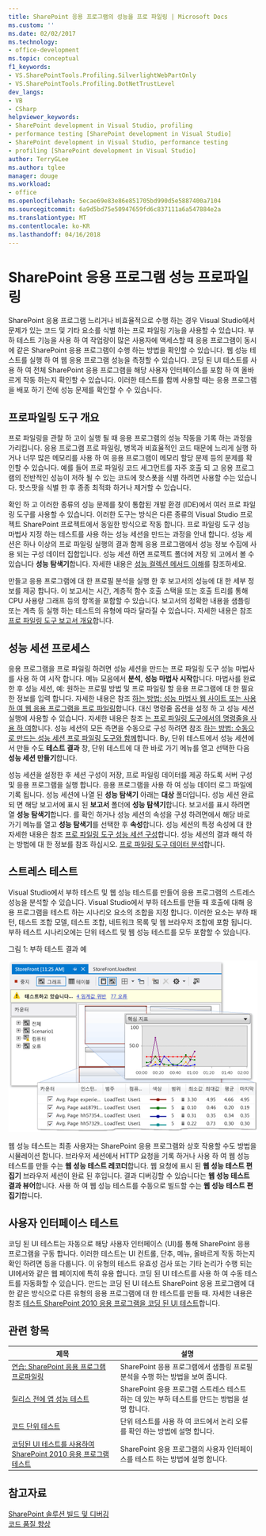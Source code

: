 ```yaml
---
title: SharePoint 응용 프로그램의 성능을 프로 파일링 | Microsoft Docs
ms.custom: ''
ms.date: 02/02/2017
ms.technology:
- office-development
ms.topic: conceptual
f1_keywords:
- VS.SharePointTools.Profiling.SilverlightWebPartOnly
- VS.SharePointTools.Profiling.DotNetTrustLevel
dev_langs:
- VB
- CSharp
helpviewer_keywords:
- SharePoint development in Visual Studio, profiling
- performance testing [SharePoint development in Visual Studio]
- SharePoint development in Visual Studio, performance testing
- profiling [SharePoint development in Visual Studio]
author: TerryGLee
ms.author: tglee
manager: douge
ms.workload:
- office
ms.openlocfilehash: 5ecae69e83e86e851705bd990d5e5887400a7104
ms.sourcegitcommit: 6a9d5bd75e50947659fd6c837111a6a547884e2a
ms.translationtype: MT
ms.contentlocale: ko-KR
ms.lasthandoff: 04/16/2018
---
```

# <a name="profiling-the-performance-of-sharepoint-applications"></a>SharePoint 응용 프로그램 성능 프로파일링
 
SharePoint 응용 프로그램 느리거나 비효율적으로 수행 하는 경우 Visual Studio에서 문제가 있는 코드 및 기타 요소를 식별 하는 프로 파일링 기능을 사용할 수 있습니다. 부하 테스트 기능을 사용 하 여 작업량이 많은 사용자에 액세스할 때 응용 프로그램이 동시에 같은 SharePoint 응용 프로그램이 수행 하는 방법을 확인할 수 있습니다. 웹 성능 테스트를 실행 하 여 웹 응용 프로그램 성능을 측정할 수 있습니다. 코딩 된 UI 테스트를 사용 하 여 전체 SharePoint 응용 프로그램을 해당 사용자 인터페이스를 포함 하 여 올바르게 작동 하는지 확인할 수 있습니다. 이러한 테스트를 함께 사용할 때는 응용 프로그램을 배포 하기 전에 성능 문제를 확인할 수 수 있습니다.

## <a name="profiling-tools-overview"></a>프로파일링 도구 개요

프로 파일링을 관찰 하 고이 실행 될 때 응용 프로그램의 성능 작동을 기록 하는 과정을 가리킵니다. 응용 프로그램 프로 파일링, 병목과 비효율적인 코드 때문에 느리게 실행 하거나 너무 많은 메모리를 사용 하 여 응용 프로그램이 메모리 할당 문제 등의 문제를 확인할 수 있습니다. 예를 들어 프로 파일링 코드 세그먼트를 자주 호출 되 고 응용 프로그램의 전반적인 성능이 저하 될 수 있는 코드에 핫스폿을 식별 하려면 사용할 수는 있습니다. 핫스팟을 식별 한 후 종종 최적화 하거나 제거할 수 있습니다.

확인 하 고 이러한 종류의 성능 문제를 찾이 통합된 개발 환경 (IDE)에서 여러 프로 파일링 도구를 사용할 수 있습니다. 이러한 도구는 방식은 다른 종류의 Visual Studio 프로젝트 SharePoint 프로젝트에서 동일한 방식으로 작동 합니다. 프로 파일링 도구 성능 마법사 지정 하는 테스트를 사용 하는 성능 세션을 만드는 과정을 안내 합니다. 성능 세션은 하나 이상의 프로 파일링 실행의 결과 함께 응용 프로그램에서 성능 정보 수집에 사용 되는 구성 데이터 집합입니다. 성능 세션 하면 프로젝트 폴더에 저장 되 고에서 볼 수 있습니다 **성능 탐색기**합니다. 자세한 내용은 [성능 컬렉션 메서드 이해](/visualstudio/profiling/understanding-performance-collection-methods)를 참조하세요.

만들고 응용 프로그램에 대 한 프로필 분석을 실행 한 후 보고서의 성능에 대 한 세부 정보를 제공 합니다. 이 보고서는 시간, 계층적 함수 호출 스택을 또는 호출 트리를 통해 CPU 사용량 그래프 등의 항목을 포함할 수 있습니다. 보고서의 정확한 내용을 샘플링 또는 계측 등 실행 하는 테스트의 유형에 따라 달라질 수 있습니다. 자세한 내용은 참조 [프로 파일링 도구 보고서 개요](http://go.microsoft.com/fwlink/?LinkId=224689)합니다.

## <a name="performance-session-process"></a>성능 세션 프로세스

응용 프로그램을 프로 파일링 하려면 성능 세션을 만드는 프로 파일링 도구 성능 마법사를 사용 하 여 시작 합니다. 메뉴 모음에서 **분석**, **성능 마법사 시작**합니다. 마법사를 완료 한 후 성능 세션, 예: 원하는 프로필 방법 및 프로 파일링 할 응용 프로그램에 대 한 필요한 정보를 입력 합니다. 자세한 내용은 참조 [하는 방법: 성능 마법사 웹 사이트 또는 사용 하 여 웹 응용 프로그램을 프로 파일링](http://go.microsoft.com/fwlink/?LinkId=224692)합니다. 대신 명령줄 옵션을 설정 하 고 성능 세션 실행에 사용할 수 있습니다. 자세한 내용은 참조 [는 프로 파일링 도구에서의 명령줄을 사용 하 여](http://go.microsoft.com/fwlink/?LinkId=224703)합니다. 성능 세션의 모든 측면을 수동으로 구성 하려면 참조 [하는 방법: 수동으로 만드는 성능 세션 프로 파일링 도구와 함께](http://go.microsoft.com/fwlink/?LinkId=224691)합니다. By, 단위 테스트에서 성능 세션에서 만들 수도 **테스트 결과** 창, 단위 테스트에 대 한 바로 가기 메뉴를 열고 선택한 다음 **성능 세션 만들기**합니다.


성능 세션을 설정한 후 세션 구성이 저장, 프로 파일링 데이터를 제공 하도록 서버 구성 및 응용 프로그램을 실행 합니다. 응용 프로그램을 사용 하 여 성능 데이터 로그 파일에 기록 됩니다. 성능 세션에 나열 된 **성능 탐색기** 아래는 **대상** 폴더입니다. 성능 세션 완료 되 면 해당 보고서에 표시 된 **보고서** 폴더에 **성능 탐색기**합니다. 보고서를 표시 하려면 열 **성능 탐색기**합니다. 를 확인 하거나 성능 세션의 속성을 구성 하려면에서 해당 바로 가기 메뉴를 열고 **성능 탐색기**를 선택한 후 **속성**합니다. 성능 세션의 특정 속성에 대 한 자세한 내용은 참조 [프로 파일링 도구 성능 세션 구성](http://go.microsoft.com/fwlink/?LinkId=224694)합니다. 성능 세션의 결과 해석 하는 방법에 대 한 정보를 참조 하십시오. [프로 파일링 도구 데이터 분석](http://go.microsoft.com/fwlink/?LinkId=224704)합니다.

## <a name="stress-testing"></a>스트레스 테스트

Visual Studio에서 부하 테스트 및 웹 성능 테스트를 만들어 응용 프로그램의 스트레스 성능을 분석할 수 있습니다. Visual Studio에서 부하 테스트를 만들 때 호출에 대해 응용 프로그램을 테스트 하는 시나리오 요소의 조합을 지정 합니다. 이러한 요소는 부하 패턴, 테스트 조합 모델, 테스트 조합, 네트워크 목록 및 웹 브라우저 조합에 포함 됩니다. 부하 테스트 시나리오에는 단위 테스트 및 웹 성능 테스트를 모두 포함할 수 있습니다.

그림 1: 부하 테스트 결과 예

![실행 중인 부하 테스트 그래프 뷰](../sharepoint/media/load-webgraphs.png "실행 중인 부하 테스트 그래프 뷰")

웹 성능 테스트는 최종 사용자는 SharePoint 응용 프로그램와 상호 작용할 수도 방법을 시뮬레이션 합니다. 브라우저 세션에서 HTTP 요청을 기록 하거나 사용 하 여 웹 성능 테스트를 만들 수는 **웹 성능 테스트 레코더**합니다. 웹 요청에 표시 된 **웹 성능 테스트 편집기** 브라우저 세션이 완료 된 후입니다. 결과 디버깅할 수 있습니다는 **웹 성능 테스트 결과 뷰어**합니다. 사용 하 여 웹 성능 테스트를 수동으로 빌드할 수는 **웹 성능 테스트 편집기**합니다.

## <a name="testing-user-interfaces"></a>사용자 인터페이스 테스트

코딩 된 UI 테스트는 자동으로 해당 사용자 인터페이스 (UI)를 통해 SharePoint 응용 프로그램을 구동 합니다. 이러한 테스트는 UI 컨트롤, 단추, 메뉴, 올바르게 작동 하는지 확인 하려면 등을 다룹니다. 이 유형의 테스트 유효성 검사 또는 기타 논리가 수행 되는 UI에서와 같은 웹 페이지에 특히 유용 합니다. 코딩 된 UI 테스트를 사용 하 여 수동 테스트를 자동화할 수 있습니다. 만드는 코딩 된 UI 테스트 SharePoint 응용 프로그램에 대 한 같은 방식으로 다른 유형의 응용 프로그램에 대 한 테스트를 만들 때. 자세한 내용은 참조 [테스트 SharePoint 2010 응용 프로그램을 코딩 된 UI 테스트](/visualstudio/test/testing-sharepoint-2010-applications-with-coded-ui-tests)합니다.

## <a name="related-topics"></a>관련 항목

|제목|설명|
|-----------|-----------------|
|[연습: SharePoint 응용 프로그램 프로파일링](../sharepoint/walkthrough-profiling-a-sharepoint-application.md)|SharePoint 응용 프로그램에서 샘플링 프로필 분석을 수행 하는 방법을 보여 줍니다.|
|[릴리스 전에 앱 성능 테스트](https://www.visualstudio.com/docs/test/performance-testing/run-performance-tests-app-before-release)|SharePoint 응용 프로그램 스트레스 테스트 하는 데 있는 부하 테스트를 만드는 방법을 설명 합니다.|
|[코드 단위 테스트](/visualstudio/test/unit-test-your-code)|단위 테스트를 사용 하 여 코드에서 논리 오류를 확인 하는 방법에 설명 합니다.|
|[코딩된 UI 테스트를 사용하여 SharePoint 2010 응용 프로그램 테스트](/visualstudio/test/testing-sharepoint-2010-applications-with-coded-ui-tests)|SharePoint 응용 프로그램의 사용자 인터페이스를 테스트 하는 방법에 설명 합니다.|

## <a name="see-also"></a>참고자료

[SharePoint 솔루션 빌드 및 디버깅](../sharepoint/building-and-debugging-sharepoint-solutions.md)  
[코드 품질 향상](/visualstudio/test/improve-code-quality)
